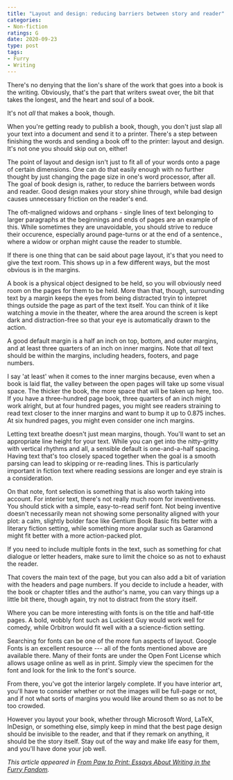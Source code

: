 ```yaml
---
title: "Layout and design: reducing barriers between story and reader"
categories:
- Non-fiction
ratings: G
date: 2020-09-23
type: post
tags:
- Furry
- Writing
---
```


There's no denying that the lion's share of the work that goes into a book is the writing. Obviously, that's the part that writers sweat over, the bit that takes the longest, and the heart and soul of a book.

It's not *all* that makes a book, though.

When you're getting ready to publish a book, though, you don't just slap all your text into a document and send it to a printer. There's a step between finishing the words and sending a book off to the printer: layout and design. It's not one you should skip out on, either!

The point of layout and design isn't just to fit all of your words onto a page of certain dimensions. One can do that easily enough with no further thought by just changing the page size in one's word processor, after all. The goal of book design is, rather, to reduce the barriers between words and reader. Good design makes your story shine through, while bad design causes unnecessary friction on the reader's end.

The oft-maligned widows and orphans - single lines of text belonging to larger paragraphs at the beginnings and ends of pages are an example of this. While sometimes they are unavoidable, you should strive to reduce their occurence, especially around page-turns or at the end of a sentence., where a widow or orphan might cause the reader to stumble.

If there is one thing that can be said about page layout, it's that you need to give the text room. This shows up in a few different ways, but the most obvious is in the margins.

A book is a physical object designed to be held, so you will obviously need room on the pages for them to be held. More than that, though, surrounding text by a margin keeps the eyes from being distracted tryin to intepret things outside the page as part of the text itself. You can think of it like watching a movie in the theater, where the area around the screen is kept dark and distraction-free so that your eye is automatically drawn to the action.

A good default margin is a half an inch on top, bottom, and outer margins, and at least three quarters of an inch on inner margins. Note that *all* text should be within the margins, including headers, footers, and page numbers.

I say 'at least' when it comes to the inner margins because, even when a book is laid flat, the valley between the open pages will take up some visual space. The thicker the book, the more space that will be taken up here, too. If you have a three-hundred page book, three quarters of an inch might work alright, but at four hundred pages, you might see readers straining to read text closer to the inner margins and want to bump it up to 0.875 inches. At six hundred pages, you might even consider one inch margins.

Letting text breathe doesn't just mean margins, though. You'll want to set an appropriate line height for your text. While you can get into the nitty-gritty with vertical rhythms and all, a sensible default is one-and-a-half spacing. Having text that's too closely spaced together when the goal is a smooth parsing can lead to skipping or re-reading lines. This is particularly important in fiction text where reading sessions are longer and eye strain is a consideration.

On that note, font selection is something that is also worth taking into account. For interior text, there's not really much room for inventiveness. You should stick with a simple, easy-to-read serif font. Not being inventive doesn't necessarily mean not showing some personality aligned with your plot: a calm, slightly bolder face like Gentium Book Basic fits better with a literary fiction setting, while something more angular such as Garamond might fit better with a more action-packed plot.

If you need to include multiple fonts in the text, such as something for chat dialogue or letter headers, make sure to limit the choice so as not to exhaust the reader.

That covers the main text of the page, but you can also add a bit of variation with the headers and page numbers. If you decide to include a header, with the book or chapter titles and the author's name, you can vary things up a little bit there, though again, try not to distract from the story itself.

Where you can be more interesting with fonts is on the title and half-title pages. A bold, wobbly font such as Luckiest Guy would work well for comedy, while Orbitron would fit well with a a science-fiction setting.

Searching for fonts can be one of the more fun aspects of layout. Google Fonts is an excellent resource --- all of the fonts mentioned above are available there. Many of their fonts are under the Open Font License which allows usage online as well as in print. Simply view the specimen for the font and look for the link to the font's source.

From there, you've got the interior largely complete. If you have interior art, you'll have to consider whether or not the images will be full-page or not, and if not what sorts of margins you would like around them so as not to be too crowded.

However you layout your book, whether through Microsoft Word, LaTeX, InDesign, or something else, simply keep in mind that the best page design should be invisible to the reader, and that if they remark on anything, it should be the story itself. Stay out of the way and make life easy for them, and you'll have done your job well.

*This article appeared in [From Paw to Print: Essays About Writing in the Furry Fandom](https://boundtales.storenvy.com/products/30392965-from-paw-to-print-essays-about-writing-in-the-furry-fandom).*

